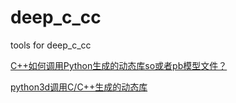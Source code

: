 # deep_c_cc
tools for deep_c_cc 

[C++如何调用Python生成的动态库so或者pb模型文件？](https://stackoverflow.com/questions/71714267/how-does-c-call-the-dynamic-library-so-or-pb-model-file-generated-by-pytho)

[python3d调用C/C++生成的动态库](https://www.opensourceforu.com/2010/05/extending-python-via-shared-libraries/)
